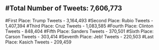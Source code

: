 #Total Number of Tweets: 7,606,773 
---
#First Place: Trump Tweets - 3,164,493
#Second Place: Rubio Tweets - 1,407,394
#Third Place: Cruz Tweets - 1,083,585
#Fourth Place: Clinton Tweets - 848,404
#Fifth Place: Sanders Tweets - 370,501
#Sixth Place: Carson Tweets - 303,414
#Seventh Place: Jeb! Tweets - 220,503
#Last Place: Kasich Tweets - 209,459
